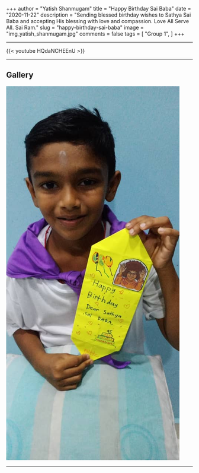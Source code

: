 +++
author = "Yatish Shanmugam"
title = "Happy Birthday Sai Baba"
date = "2020-11-22"
description = "Sending blessed birthday wishes to Sathya Sai Baba and accepting His blessing with love and compassion. Love All Serve All. Sai Ram."
slug = "happy-birthday-sai-baba"
image = "img_yatish_shanmugam.jpg"
comments = false
tags = [
    "Group 1",
]
+++

---

{{< youtube HQdaNCHEEnU >}}

---

## Gallery

![](img_yatish_shanmugam.jpg) 

---
